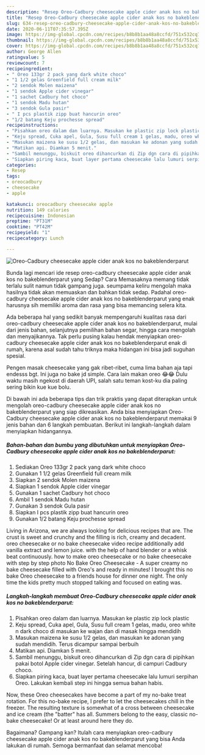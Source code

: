 ```yaml
---
description: "Resep Oreo-Cadbury cheesecake apple cider anak kos no bakeblenderparut | Bahan Membuat Oreo-Cadbury cheesecake apple cider anak kos no bakeblenderparut Yang Enak Banget"
title: "Resep Oreo-Cadbury cheesecake apple cider anak kos no bakeblenderparut | Bahan Membuat Oreo-Cadbury cheesecake apple cider anak kos no bakeblenderparut Yang Enak Banget"
slug: 634-resep-oreo-cadbury-cheesecake-apple-cider-anak-kos-no-bakeblenderparut-bahan-membuat-oreo-cadbury-cheesecake-apple-cider-anak-kos-no-bakeblenderparut-yang-enak-banget
date: 2020-06-11T07:35:57.395Z
image: https://img-global.cpcdn.com/recipes/b8b8b1aa48a8ccfd/751x532cq70/oreo-cadbury-cheesecake-apple-cider-anak-kos-no-bakeblenderparut-foto-resep-utama.jpg
thumbnail: https://img-global.cpcdn.com/recipes/b8b8b1aa48a8ccfd/751x532cq70/oreo-cadbury-cheesecake-apple-cider-anak-kos-no-bakeblenderparut-foto-resep-utama.jpg
cover: https://img-global.cpcdn.com/recipes/b8b8b1aa48a8ccfd/751x532cq70/oreo-cadbury-cheesecake-apple-cider-anak-kos-no-bakeblenderparut-foto-resep-utama.jpg
author: George Allen
ratingvalue: 5
reviewcount: 7
recipeingredient:
- " Oreo 133gr 2 pack yang dark white choco"
- "1 1/2 gelas Greenfield full cream milk"
- "2 sendok Molen maizena"
- "1 sendok Apple cider vinegar"
- "1 sachet Cadbury hot choco"
- "1 sendok Madu hutan"
- "3 sendok Gula pasir"
- " I pcs plastik zipp buat hancurin oreo"
- "1/2 batang Keju prochesse spread"
recipeinstructions:
- "Pisahkan oreo dalam dan luarnya. Masukan ke plastic zip lock plastic"
- "Keju spread, Cuka apel, Gula, Susu full cream 1 gelas, madu, oreo white n dark choco di masukan ke wajan dan di masak hingga mendidih"
- "Masukan maizena ke susu 1/2 gelas, dan masukan ke adonan yang sudah mendidih. Terus dicampur sampai berbuih"
- "Matikan api. Diamkan 5 menit."
- "Sambil menunggu, biskuit oreo dihancurkan di Zip dgn cara di pipihkan pakai botol Apple cider vinegar. Setelah hancur, di campuri Cadbury choco."
- "Siapkan piring kaca, buat layer pertama cheesecake lalu lumuri serpihan Oreo. Lakukan kembali step ini hingga semua bahan habis."
categories:
- Resep
tags:
- oreocadbury
- cheesecake
- apple

katakunci: oreocadbury cheesecake apple 
nutrition: 149 calories
recipecuisine: Indonesian
preptime: "PT31M"
cooktime: "PT42M"
recipeyield: "1"
recipecategory: Lunch

---
```



![Oreo-Cadbury cheesecake apple cider anak kos no bakeblenderparut](https://img-global.cpcdn.com/recipes/b8b8b1aa48a8ccfd/751x532cq70/oreo-cadbury-cheesecake-apple-cider-anak-kos-no-bakeblenderparut-foto-resep-utama.jpg)

Bunda lagi mencari ide resep oreo-cadbury cheesecake apple cider anak kos no bakeblenderparut yang Sedap? Cara Memasaknya memang tidak terlalu sulit namun tidak gampang juga. seumpama keliru mengolah maka hasilnya tidak akan memuaskan dan bahkan tidak sedap. Padahal oreo-cadbury cheesecake apple cider anak kos no bakeblenderparut yang enak harusnya sih memiliki aroma dan rasa yang bisa memancing selera kita.

Ada beberapa hal yang sedikit banyak mempengaruhi kualitas rasa dari oreo-cadbury cheesecake apple cider anak kos no bakeblenderparut, mulai dari jenis bahan, selanjutnya pemilihan bahan segar, hingga cara mengolah dan menyajikannya. Tak perlu pusing kalau hendak menyiapkan oreo-cadbury cheesecake apple cider anak kos no bakeblenderparut enak di rumah, karena asal sudah tahu triknya maka hidangan ini bisa jadi suguhan spesial.

Pengen masak cheesecake yang gak ribet-ribet, cuma lima bahan aja tapi endesss bgt. Ini juga no bake jd simple. Cara lain makan oreo 😂😂 Dulu waktu masih ngekost di daerah UPI, salah satu teman kost-ku dia paling sering bikin kue kue bolu.


Di bawah ini ada beberapa tips dan trik praktis yang dapat diterapkan untuk mengolah oreo-cadbury cheesecake apple cider anak kos no bakeblenderparut yang siap dikreasikan. Anda bisa menyiapkan Oreo-Cadbury cheesecake apple cider anak kos no bakeblenderparut memakai 9 jenis bahan dan 6 langkah pembuatan. Berikut ini langkah-langkah dalam menyiapkan hidangannya.

<!--inarticleads1-->

##### Bahan-bahan dan bumbu yang dibutuhkan untuk menyiapkan Oreo-Cadbury cheesecake apple cider anak kos no bakeblenderparut:

1. Sediakan  Oreo 133gr 2 pack yang dark white choco
1. Gunakan 1 1/2 gelas Greenfield full cream milk
1. Siapkan 2 sendok Molen maizena
1. Siapkan 1 sendok Apple cider vinegar
1. Gunakan 1 sachet Cadbury hot choco
1. Ambil 1 sendok Madu hutan
1. Gunakan 3 sendok Gula pasir
1. Siapkan  I pcs plastik zipp buat hancurin oreo
1. Gunakan 1/2 batang Keju prochesse spread


Living in Arizona, we are always looking for delicious recipes that are. The crust is sweet and crunchy and the filling is rich, creamy and decadent. oreo cheesecake or no bake cheesecake video recipe additionally add vanilla extract and lemon juice. with the help of hand blender or a whisk beat continuously. how to make oreo cheesecake or no bake cheesecake with step by step photo No Bake Oreo Cheesecake - A super creamy no bake cheesecake filled with Oreo&#39;s and ready in minutes! I brought this no bake Oreo cheesecake to a friends house for dinner one night. The only time the kids pretty much stopped talking and focused on eating was. 

<!--inarticleads2-->

##### Langkah-langkah membuat Oreo-Cadbury cheesecake apple cider anak kos no bakeblenderparut:

1. Pisahkan oreo dalam dan luarnya. Masukan ke plastic zip lock plastic
1. Keju spread, Cuka apel, Gula, Susu full cream 1 gelas, madu, oreo white n dark choco di masukan ke wajan dan di masak hingga mendidih
1. Masukan maizena ke susu 1/2 gelas, dan masukan ke adonan yang sudah mendidih. Terus dicampur sampai berbuih
1. Matikan api. Diamkan 5 menit.
1. Sambil menunggu, biskuit oreo dihancurkan di Zip dgn cara di pipihkan pakai botol Apple cider vinegar. Setelah hancur, di campuri Cadbury choco.
1. Siapkan piring kaca, buat layer pertama cheesecake lalu lumuri serpihan Oreo. Lakukan kembali step ini hingga semua bahan habis.


Now, these Oreo cheesecakes have become a part of my no-bake treat rotation. For this no-bake recipe, I prefer to let the cheesecakes chill in the freezer. The resulting texture is somewhat of a cross between cheesecake and ice cream (the &#34;batter&#34; has all. Summers belong to the easy, classic no-bake cheesecake! Or at least around here they do. 

Bagaimana? Gampang kan? Itulah cara menyiapkan oreo-cadbury cheesecake apple cider anak kos no bakeblenderparut yang bisa Anda lakukan di rumah. Semoga bermanfaat dan selamat mencoba!
